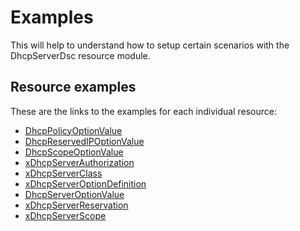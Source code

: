 # Examples

This will help to understand how to setup certain scenarios with the
DhcpServerDsc resource module.

## Resource examples

These are the links to the examples for each individual resource:

- [DhcpPolicyOptionValue](Resources/DhcpPolicyOptionValue)
- [DhcpReservedIPOptionValue](Resources/DhcpReservedIPOptionValue)
- [DhcpScopeOptionValue](Resources/DhcpScopeOptionValue)
- [xDhcpServerAuthorization](Resources/xDhcpServerAuthorization)
- [xDhcpServerClass](Resources/xDhcpServerClass)
- [xDhcpServerOptionDefinition](Resources/xDhcpServerOptionDefinition)
- [DhcpServerOptionValue](Resources/DhcpServerOptionValue)
- [xDhcpServerReservation](Resources/xDhcpServerReservation)
- [xDhcpServerScope](Resources/xDhcpServerScope)
